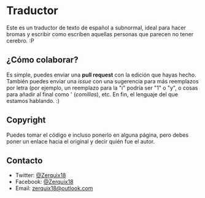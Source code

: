 Traductor
=========

Este es un traductor de texto de español a subnormal, ideal para hacer bromas y escribir como escriben aquellas personas que parecen no tener cerebro. :P

¿Cómo colaborar?
----------------

Es simple, puedes enviar una **pull request** con la edición que hayas hecho. También puedes enviar una *issue* con una sugerencia para más reemplazos por letra (por ejemplo, un reemplazo para la "i" podría ser "1" o "y", o cosas para añadir al final como ' (*comillas*), etc. En fin, el lenguaje del que estamos hablando. :)

Copyright
---------
Puedes tomar el código e incluso ponerlo en alguna página, pero debes poner un enlace hacia el original y decir quién fue el autor.

Contacto
--------

* Twitter: [@Zerquix18](http://twitter.com/Zerquix18)
* Facebook: [@Zerquix18](http://fb.com/zerquix18)
* Email: zerquix18@outlook.com

